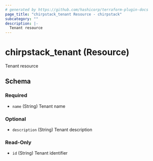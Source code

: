 ```yaml
---
# generated by https://github.com/hashicorp/terraform-plugin-docs
page_title: "chirpstack_tenant Resource - chirpstack"
subcategory: ""
description: |-
  Tenant resource
---
```


# chirpstack_tenant (Resource)

Tenant resource



<!-- schema generated by tfplugindocs -->
## Schema

### Required

- `name` (String) Tenant name

### Optional

- `description` (String) Tenant description

### Read-Only

- `id` (String) Tenant identifier
